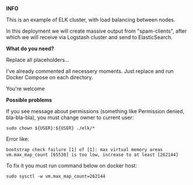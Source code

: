 **INFO**

This is an example of ELK cluster, with load balancing between nodes.

In this deployment we will create massive output from "spam-clients", after which we will receive via Logstash cluster and send to ElasticSearch.

**What do you need?**

Replace all placeholders...

I've already commented all necessery moments. Just replace and run Docker Compose on each directory.

You're welcome

**Possible problems**

If you see message about permissions (something like Permission denied, bla-bla-bla), you must change owner to current user:

`sudo chown ${USER}:${USER} ./elk/*`



Error like:

`bootstrap check failure [1] of [1]: max virtual memory areas vm.max_map_count [65530] is too low, increase to at least [262144]`

To fix it you must run command below on docker host:

`sudo sysctl -w vm.max_map_count=262144`


